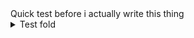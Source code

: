 <head>
<link rel="stylesheet" href="https://unpkg.com/terminal.css@0.7.2/dist/terminal.min.css" />
</head>
Quick test before i actually write this thing

<details><summary> Test fold </summary>
<!-- reminder comment -->
## hidden header

hidden text

</details>
<!-- reminder comment -->
